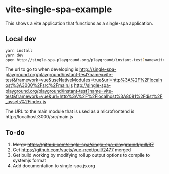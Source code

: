 # vite-single-spa-example

This shows a vite application that functions as a single-spa application.

## Local dev

```sh
yarn install
yarn dev
open http://single-spa-playground.org/playground/instant-test?name=vite-test&framework=vue&useNativeModules=true&url=http%3A%2F%2Flocalhost%3A3000%2Fsrc%2Fmain.js
```

The url to go to when developing is http://single-spa-playground.org/playground/instant-test?name=vite-test&framework=vue&useNativeModules=true&url=http%3A%2F%2Flocalhost%3A3000%2Fsrc%2Fmain.js
http://single-spa-playground.org/playground/instant-test?name=vite-test&framework=vue&url=http%3A%2F%2Flocalhost%3A8081%2Fdist%2F_assets%2Findex.js


The URL to the main module that is used as a microfrontend is http://localhost:3000/src/main.js

## To-do

1. ~~Merge https://github.com/single-spa/single-spa-playground/pull/37~~
2. Get https://github.com/vuejs/vue-next/pull/2477 merged
3. Get build working by modifying rollup output options to compile to systemjs format
4. Add documentation to single-spa.js.org
